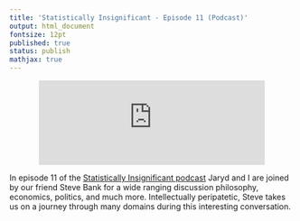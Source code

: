 ```yaml
---
title: 'Statistically Insignificant - Episode 11 (Podcast)'
output: html_document
fontsize: 12pt
published: true
status: publish
mathjax: true
---
```


<p align="center">
	<iframe src="https://podcasters.spotify.com/pod/show/statisticallyinsig/embed/episodes/Philosophy-and-economics-e1to6l3/a-a971veb" height="150px" width="400px" frameborder="0" scrolling="no"></iframe>
</p>

In episode 11 of the [Statistically Insignificant podcast](https://podcasters.spotify.com/pod/show/statisticallyinsig/) Jaryd and I are joined by our friend Steve Bank for a wide ranging discussion philosophy, economics, politics, and much more. Intellectually peripatetic, Steve takes us on a journey through many domains during this interesting conversation. 